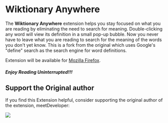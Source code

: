 # Wiktionary Anywhere
The **Wiktionary Anywhere** extension helps you stay focused on what you are reading by eliminating the need to search for meaning. 
Double-clicking any word will view its definition in a small pop-up bubble. 
Now you never have to leave what you are reading to search for the meaning of the words you don't yet know.
This is a fork from the original which uses Google's "define" search as the search engine for word definitions.

Extension will be available for [Mozilla Firefox](https://addons.mozilla.org/en-US/firefox/addon/wiktionary-anywhere).

##### Enjoy Reading Uninterrupted!!!

## Support the Original author
If you find this Extension helpful, consider supporting the original author of the extension, meetDeveloper:

<a href="https://www.buymeacoffee.com/meetDeveloper"><img src="https://img.buymeacoffee.com/button-api/?text=Buy me a coffee&emoji=&slug=meetDeveloper&button_colour=5F7FFF&font_colour=ffffff&font_family=Inter&outline_colour=000000&coffee_colour=FFDD00"></a>
